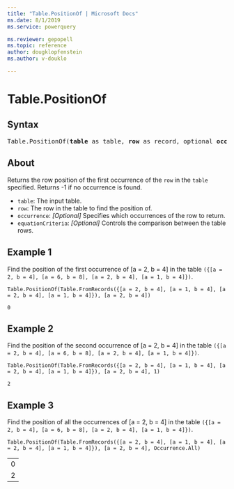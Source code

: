 ```yaml
---
title: "Table.PositionOf | Microsoft Docs"
ms.date: 8/1/2019
ms.service: powerquery

ms.reviewer: gepopell
ms.topic: reference
author: dougklopfenstein
ms.author: v-douklo

---
```

# Table.PositionOf

## Syntax

<pre>
Table.PositionOf(<b>table</b> as table, <b>row</b> as record, optional <b>occurrence</b> as any, optional <b>equationCriteria</b> as any) as any
</pre>
  
## About  
Returns the row position of the first occurrence of the `row` in the `table` specified. Returns -1 if no occurrence is found. <ul> <li><code>table</code>: The input table.</li> <li><code>row</code>: The row in the table to find the position of.</li> <li><code>occurrence</code>: <i>[Optional]</i> Specifies which occurrences of the row to return.</li> <li><code>equationCriteria</code>: <i>[Optional]</i> Controls the comparison between the table rows.</li> </ul> 

## Example 1
Find the position of the first occurrence of [a = 2, b = 4] in the table `({[a = 2, b = 4], [a = 6, b = 8], [a = 2, b = 4], [a = 1, b = 4]})`.

```powerquery-m
Table.PositionOf(Table.FromRecords({[a = 2, b = 4], [a = 1, b = 4], [a = 2, b = 4], [a = 1, b = 4]}), [a = 2, b = 4])
```

`0`

## Example 2
Find the position of the second occurrence of [a = 2, b = 4] in the table `({[a = 2, b = 4], [a = 6, b = 8], [a = 2, b = 4], [a = 1, b = 4]})`.

```powerquery-m
Table.PositionOf(Table.FromRecords({[a = 2, b = 4], [a = 1, b = 4], [a = 2, b = 4], [a = 1, b = 4]}), [a = 2, b = 4], 1)
```

`2`

## Example 3
Find the position of all the occurrences of [a = 2, b = 4] in the table `({[a = 2, b = 4], [a = 6, b = 8], [a = 2, b = 4], [a = 1, b = 4]})`.

```powerquery-m
Table.PositionOf(Table.FromRecords({[a = 2, b = 4], [a = 1, b = 4], [a = 2, b = 4], [a = 1, b = 4]}), [a = 2, b = 4], Occurrence.All)
```

<table> <tr><td>0</td></tr> <tr><td>2</td></tr> </table>
